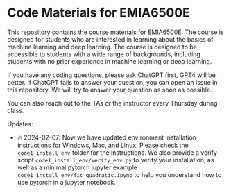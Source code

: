 # Code Materials for EMIA6500E

This repository contains the course materials for EMIA6500E. The course is designed for students who are interested in learning about the basics of machine learning and deep learning. The course is designed to be accessible to students with a wide range of backgrounds, including students with no prior experience in machine learning or deep learning.

If you have any coding questions, please ask ChatGPT first, GPT4 will be better. If ChatGPT fails to answer your question, you can open an issue in this repository. We will try to answer your question as soon as possible.

You can also reach out to the TAs or the instructor every Thursday during class.

Updates:

- 🔥 2024-02-07: Now we have updated environment installation instructions for Windows, Mac, and Linux. Please check the `code1_install_env` folder for the instructions. We also provide a verify script `code1_install_env/verify_env.py` to verify your installation, as well as a minimal pytorch jupyter example `code1_install_env/fit_quadratic.ipynb` to help you understand how to use pytorch in a jupyter notebook.
